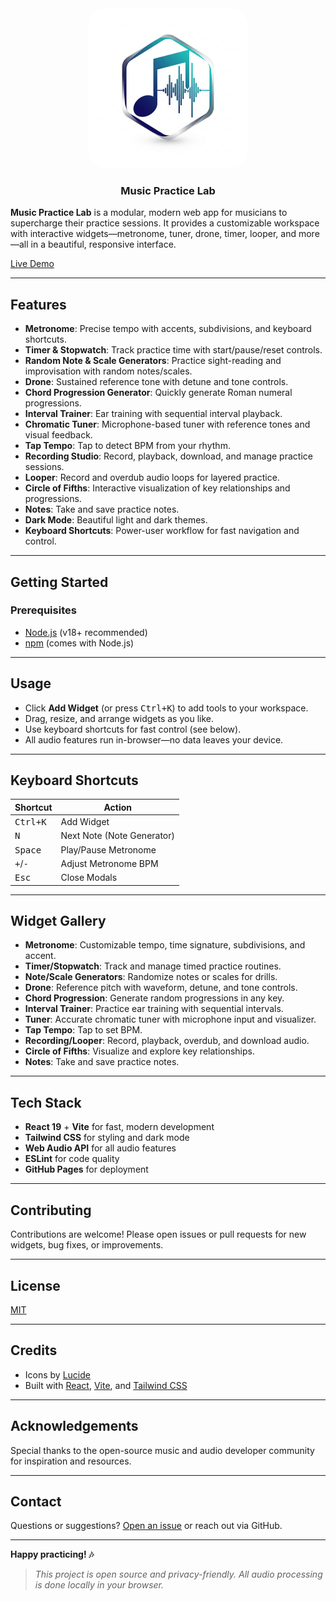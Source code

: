 <div align="center">
	<a href="https://github.com/wormcracker/music-practice-lab">
		<img src="./public/MusicPracticeLab.png" width="256" style="border-radius:28px" alt="music-practice-lab">
	</a>
	<h3 align="center">Music Practice Lab</h3>
</div>

**Music Practice Lab** is a modular, modern web app for musicians to supercharge their practice sessions. It provides a customizable workspace with interactive widgets—metronome, tuner, drone, timer, looper, and more—all in a beautiful, responsive interface.

[Live Demo](https://wormcracker.github.io/music-practice-lab)

---

## Features

- **Metronome**: Precise tempo with accents, subdivisions, and keyboard shortcuts.
- **Timer & Stopwatch**: Track practice time with start/pause/reset controls.
- **Random Note & Scale Generators**: Practice sight-reading and improvisation with random notes/scales.
- **Drone**: Sustained reference tone with detune and tone controls.
- **Chord Progression Generator**: Quickly generate Roman numeral progressions.
- **Interval Trainer**: Ear training with sequential interval playback.
- **Chromatic Tuner**: Microphone-based tuner with reference tones and visual feedback.
- **Tap Tempo**: Tap to detect BPM from your rhythm.
- **Recording Studio**: Record, playback, download, and manage practice sessions.
- **Looper**: Record and overdub audio loops for layered practice.
- **Circle of Fifths**: Interactive visualization of key relationships and progressions.
- **Notes**: Take and save practice notes.
- **Dark Mode**: Beautiful light and dark themes.
- **Keyboard Shortcuts**: Power-user workflow for fast navigation and control.

---

## Getting Started

### Prerequisites

- [Node.js](https://nodejs.org/) (v18+ recommended)
- [npm](https://www.npmjs.com/) (comes with Node.js)

---

## Usage

- Click **Add Widget** (or press <kbd>Ctrl+K</kbd>) to add tools to your workspace.
- Drag, resize, and arrange widgets as you like.
- Use keyboard shortcuts for fast control (see below).
- All audio features run in-browser—no data leaves your device.

---

## Keyboard Shortcuts

| Shortcut                  | Action                     |
| ------------------------- | -------------------------- |
| <kbd>Ctrl+K</kbd>         | Add Widget                 |
| <kbd>N</kbd>              | Next Note (Note Generator) |
| <kbd>Space</kbd>          | Play/Pause Metronome       |
| <kbd>+</kbd>/<kbd>-</kbd> | Adjust Metronome BPM       |
| <kbd>Esc</kbd>            | Close Modals               |

---

## Widget Gallery

- **Metronome**: Customizable tempo, time signature, subdivisions, and accent.
- **Timer/Stopwatch**: Track and manage timed practice routines.
- **Note/Scale Generators**: Randomize notes or scales for drills.
- **Drone**: Reference pitch with waveform, detune, and tone controls.
- **Chord Progression**: Generate random progressions in any key.
- **Interval Trainer**: Practice ear training with sequential intervals.
- **Tuner**: Accurate chromatic tuner with microphone input and visualizer.
- **Tap Tempo**: Tap to set BPM.
- **Recording/Looper**: Record, playback, overdub, and download audio.
- **Circle of Fifths**: Visualize and explore key relationships.
- **Notes**: Take and save practice notes.

---

## Tech Stack

- **React 19** + **Vite** for fast, modern development
- **Tailwind CSS** for styling and dark mode
- **Web Audio API** for all audio features
- **ESLint** for code quality
- **GitHub Pages** for deployment

---

## Contributing

Contributions are welcome! Please open issues or pull requests for new widgets, bug fixes, or improvements.

---

## License

[MIT](LICENSE)

---

## Credits

- Icons by [Lucide](https://lucide.dev/)
- Built with [React](https://react.dev/), [Vite](https://vitejs.dev/), and [Tailwind CSS](https://tailwindcss.com/)

---

## Acknowledgements

Special thanks to the open-source music and audio developer community for inspiration and resources.

---

## Contact

Questions or suggestions? [Open an issue](https://github.com/wormcracker/music-practice-lab/issues) or reach out via GitHub.

---

**Happy practicing! 🎶**

> _This project is open source and privacy-friendly. All audio processing is done locally in your browser._
